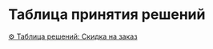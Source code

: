 # Таблица принятия решений

[⚙️ Таблица решений: Скидка на заказ](../screenshots/5.%20Decision_Table_User_Data.pdf)